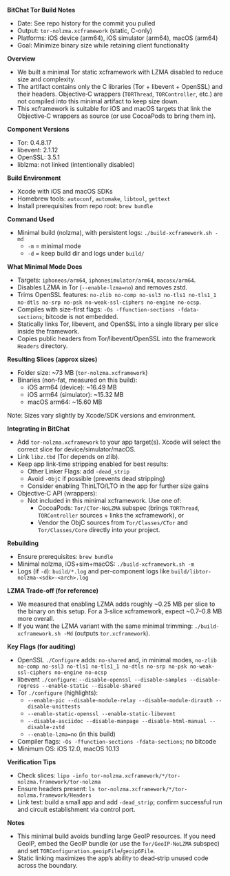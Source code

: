 **BitChat Tor Build Notes**

- Date: See repo history for the commit you pulled
- Output: `tor-nolzma.xcframework` (static, C-only)
- Platforms: iOS device (arm64), iOS simulator (arm64), macOS (arm64)
- Goal: Minimize binary size while retaining client functionality

**Overview**
- We built a minimal Tor static xcframework with LZMA disabled to reduce size and complexity.
- The artifact contains only the C libraries (Tor + libevent + OpenSSL) and their headers. Objective‑C wrappers (`TORThread`, `TORController`, etc.) are not compiled into this minimal artifact to keep size down.
- This xcframework is suitable for iOS and macOS targets that link the Objective‑C wrappers as source (or use CocoaPods to bring them in).

**Component Versions**
- Tor: 0.4.8.17
- libevent: 2.1.12
- OpenSSL: 3.5.1
- liblzma: not linked (intentionally disabled)

**Build Environment**
- Xcode with iOS and macOS SDKs
- Homebrew tools: `autoconf`, `automake`, `libtool`, `gettext`
- Install prerequisites from repo root: `brew bundle`

**Command Used**
- Minimal build (nolzma), with persistent logs: `./build-xcframework.sh -md`
  - `-m` = minimal mode
  - `-d` = keep build dir and logs under `build/`

**What Minimal Mode Does**
- Targets: `iphoneos/arm64`, `iphonesimulator/arm64`, `macosx/arm64`.
- Disables LZMA in Tor (`--enable-lzma=no`) and removes zstd.
- Trims OpenSSL features: `no-zlib no-comp no-ssl3 no-tls1 no-tls1_1 no-dtls no-srp no-psk no-weak-ssl-ciphers no-engine no-ocsp`.
- Compiles with size-first flags: `-Os -ffunction-sections -fdata-sections`; bitcode is not embedded.
- Statically links Tor, libevent, and OpenSSL into a single library per slice inside the framework.
- Copies public headers from Tor/libevent/OpenSSL into the framework `Headers` directory.

**Resulting Slices (approx sizes)**
- Folder size: ~73 MB (`tor-nolzma.xcframework`)
- Binaries (non-fat, measured on this build):
  - iOS arm64 (device): ~16.49 MB
  - iOS arm64 (simulator): ~15.32 MB
  - macOS arm64: ~15.60 MB

Note: Sizes vary slightly by Xcode/SDK versions and environment.

**Integrating in BitChat**
- Add `tor-nolzma.xcframework` to your app target(s). Xcode will select the correct slice for device/simulator/macOS.
- Link `libz.tbd` (Tor depends on zlib).
- Keep app link-time stripping enabled for best results:
  - Other Linker Flags: add `-dead_strip`
  - Avoid `-ObjC` if possible (prevents dead stripping)
  - Consider enabling ThinLTO/LTO in the app for further size gains
- Objective‑C API (wrappers):
  - Not included in this minimal xcframework. Use one of:
    - CocoaPods: `Tor/CTor-NoLZMA` subspec (brings `TORThread`, `TORController` sources + links the xcframework), or
    - Vendor the ObjC sources from `Tor/Classes/CTor` and `Tor/Classes/Core` directly into your project.

**Rebuilding**
- Ensure prerequisites: `brew bundle`
- Minimal nolzma, iOS+sim+macOS: `./build-xcframework.sh -m`
- Logs (if `-d`): `build/*.log` and per-component logs like `build/libtor-nolzma-<sdk>-<arch>.log`

**LZMA Trade‑off (for reference)**
- We measured that enabling LZMA adds roughly ~0.25 MB per slice to the binary on this setup. For a 3‑slice xcframework, expect ~0.7–0.8 MB more overall.
- If you want the LZMA variant with the same minimal trimming: `./build-xcframework.sh -Md` (outputs `tor.xcframework`).

**Key Flags (for auditing)**
- OpenSSL `./Configure` adds: `no-shared` and, in minimal modes, `no-zlib no-comp no-ssl3 no-tls1 no-tls1_1 no-dtls no-srp no-psk no-weak-ssl-ciphers no-engine no-ocsp`
- libevent `./configure`: `--disable-openssl --disable-samples --disable-regress --enable-static --disable-shared`
- Tor `./configure` (highlights):
  - `--enable-pic --disable-module-relay --disable-module-dirauth --disable-unittests`
  - `--enable-static-openssl --enable-static-libevent`
  - `--disable-asciidoc --disable-manpage --disable-html-manual --disable-zstd`
  - `--enable-lzma=no` (in this build)
- Compiler flags: `-Os -ffunction-sections -fdata-sections`; no bitcode
- Minimum OS: iOS 12.0, macOS 10.13

**Verification Tips**
- Check slices: `lipo -info tor-nolzma.xcframework/*/tor-nolzma.framework/tor-nolzma`
- Ensure headers present: `ls tor-nolzma.xcframework/*/tor-nolzma.framework/Headers`
- Link test: build a small app and add `-dead_strip`; confirm successful run and circuit establishment via control port.

**Notes**
- This minimal build avoids bundling large GeoIP resources. If you need GeoIP, embed the GeoIP bundle (or use the `Tor/GeoIP-NoLZMA` subspec) and set `TORConfiguration.geoipFile`/`geoip6File`.
- Static linking maximizes the app’s ability to dead‑strip unused code across the boundary.

